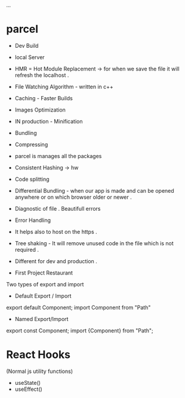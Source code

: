 ...
# parcel
- Dev Build
- local Server
- HMR = Hot Module Replacement -> for when we save the file it will refresh the localhost .
- File Watching Algorithm - written in c++
- Caching - Faster Builds
- Images Optimization 
- IN production - Minification
- Bundling
- Compressing
- parcel is manages all the packages 
- Consistent Hashing -> hw
- Code splitting
- Differential Bundling - when our app is made and can be opened anywhere or on which browser older or newer . 
- Diagnostic of file . Beautifull errors 
- Error Handling 
- It helps also to host on the https .
- Tree shaking - It will remove unused code in the file which is not required .
- Different for dev and production .

- First Project Restaurant

Two types of export and import

- Default Export / Import

export default Component;
import Component from "Path"

- Named Export/Import

export const Component;
import {Component} from "Path";

# React Hooks

(Normal js utility functions)
- useState()
- useEffect()